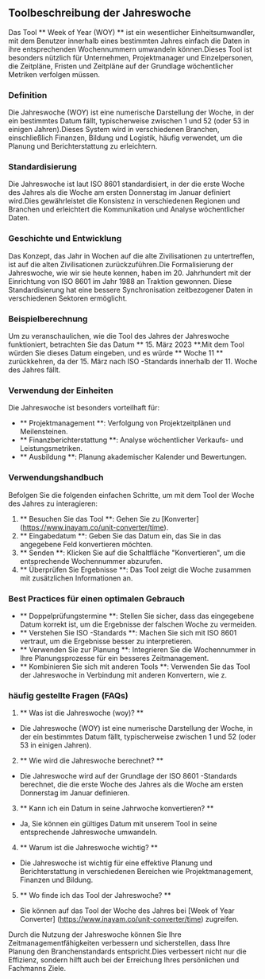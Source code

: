 ## Toolbeschreibung der Jahreswoche

Das Tool ** Week of Year (WOY) ** ist ein wesentlicher Einheitsumwandler, mit dem Benutzer innerhalb eines bestimmten Jahres einfach die Daten in ihre entsprechenden Wochennummern umwandeln können.Dieses Tool ist besonders nützlich für Unternehmen, Projektmanager und Einzelpersonen, die Zeitpläne, Fristen und Zeitpläne auf der Grundlage wöchentlicher Metriken verfolgen müssen.

### Definition

Die Jahreswoche (WOY) ist eine numerische Darstellung der Woche, in der ein bestimmtes Datum fällt, typischerweise zwischen 1 und 52 (oder 53 in einigen Jahren).Dieses System wird in verschiedenen Branchen, einschließlich Finanzen, Bildung und Logistik, häufig verwendet, um die Planung und Berichterstattung zu erleichtern.

### Standardisierung

Die Jahreswoche ist laut ISO 8601 standardisiert, in der die erste Woche des Jahres als die Woche am ersten Donnerstag im Januar definiert wird.Dies gewährleistet die Konsistenz in verschiedenen Regionen und Branchen und erleichtert die Kommunikation und Analyse wöchentlicher Daten.

### Geschichte und Entwicklung

Das Konzept, das Jahr in Wochen auf die alte Zivilisationen zu untertreffen, ist auf die alten Zivilisationen zurückzuführen.Die Formalisierung der Jahreswoche, wie wir sie heute kennen, haben im 20. Jahrhundert mit der Einrichtung von ISO 8601 im Jahr 1988 an Traktion gewonnen. Diese Standardisierung hat eine bessere Synchronisation zeitbezogener Daten in verschiedenen Sektoren ermöglicht.

### Beispielberechnung

Um zu veranschaulichen, wie die Tool des Jahres der Jahreswoche funktioniert, betrachten Sie das Datum ** 15. März 2023 **.Mit dem Tool würden Sie dieses Datum eingeben, und es würde ** Woche 11 ** zurückkehren, da der 15. März nach ISO -Standards innerhalb der 11. Woche des Jahres fällt.

### Verwendung der Einheiten

Die Jahreswoche ist besonders vorteilhaft für:

- ** Projektmanagement **: Verfolgung von Projektzeitplänen und Meilensteinen.
- ** Finanzberichterstattung **: Analyse wöchentlicher Verkaufs- und Leistungsmetriken.
- ** Ausbildung **: Planung akademischer Kalender und Bewertungen.

### Verwendungshandbuch

Befolgen Sie die folgenden einfachen Schritte, um mit dem Tool der Woche des Jahres zu interagieren:

1. ** Besuchen Sie das Tool **: Gehen Sie zu [Konverter] (https://www.inayam.co/unit-converter/time).
2. ** Eingabedatum **: Geben Sie das Datum ein, das Sie in das angegebene Feld konvertieren möchten.
3. ** Senden **: Klicken Sie auf die Schaltfläche "Konvertieren", um die entsprechende Wochennummer abzurufen.
4. ** Überprüfen Sie Ergebnisse **: Das Tool zeigt die Woche zusammen mit zusätzlichen Informationen an.

### Best Practices für einen optimalen Gebrauch

- ** Doppelprüfungstermine **: Stellen Sie sicher, dass das eingegebene Datum korrekt ist, um die Ergebnisse der falschen Woche zu vermeiden.
- ** Verstehen Sie ISO -Standards **: Machen Sie sich mit ISO 8601 vertraut, um die Ergebnisse besser zu interpretieren.
- ** Verwenden Sie zur Planung **: Integrieren Sie die Wochennummer in Ihre Planungsprozesse für ein besseres Zeitmanagement.
- ** Kombinieren Sie sich mit anderen Tools **: Verwenden Sie das Tool der Jahreswoche in Verbindung mit anderen Konvertern, wie z.

### häufig gestellte Fragen (FAQs)

1. ** Was ist die Jahreswoche (woy)? **
- Die Jahreswoche (WOY) ist eine numerische Darstellung der Woche, in der ein bestimmtes Datum fällt, typischerweise zwischen 1 und 52 (oder 53 in einigen Jahren).

2. ** Wie wird die Jahreswoche berechnet? **
- Die Jahreswoche wird auf der Grundlage der ISO 8601 -Standards berechnet, die die erste Woche des Jahres als die Woche am ersten Donnerstag im Januar definieren.

3. ** Kann ich ein Datum in seine Jahrwoche konvertieren? **
- Ja, Sie können ein gültiges Datum mit unserem Tool in seine entsprechende Jahreswoche umwandeln.

4. ** Warum ist die Jahreswoche wichtig? **
- Die Jahreswoche ist wichtig für eine effektive Planung und Berichterstattung in verschiedenen Bereichen wie Projektmanagement, Finanzen und Bildung.

5. ** Wo finde ich das Tool der Jahreswoche? **
- Sie können auf das Tool der Woche des Jahres bei [Week of Year Converter] (https://www.inayam.co/unit-converter/time) zugreifen.

Durch die Nutzung der Jahreswoche können Sie Ihre Zeitmanagementfähigkeiten verbessern und sicherstellen, dass Ihre Planung den Branchenstandards entspricht.Dies verbessert nicht nur die Effizienz, sondern hilft auch bei der Erreichung Ihres persönlichen und Fachmanns Ziele.